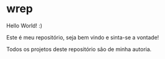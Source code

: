 # wrep
Hello World! :)

Este é meu repositório, seja bem vindo e sinta-se a vontade!

Todos os projetos deste repositório são de minha autoria.

